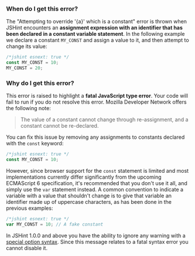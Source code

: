 <!---
{
    "titles": [
        "Attempting to override '{a}' which is a constant",
        "E013"
    ],
    "slugs": [
        "attempting-to-override-a-which-is-a-constant",
        "e013"
    ],
    "linters": [
        "jshint"
    ],
    "author": "jallardice"
}
-->

### When do I get this error?

The "Attempting to override '{a}' which is a constant" error is thrown when
JSHint encounters an **assignment expression with an identifier that has been
declared in a constant variable statement**. In the following example we declare
a constant `MY_CONST` and assign a value to it, and then attempt to change its
value:

<!---
{
    "linter": "jshint"
}
-->
```javascript
/*jshint esnext: true */
const MY_CONST = 10;
MY_CONST = 20;
```

### Why do I get this error?

This error is raised to highlight a **fatal JavaScript type error**. Your code
will fail to run if you do not resolve this error. Mozilla Developer Network
offers the following note:

> The value of a constant cannot change through re-assignment, and a constant
> cannot be re-declared.

You can fix this issue by removing any assignments to constants declared with
the `const` keyword:

<!---
{
    "linter": "jshint"
}
-->
```javascript
/*jshint esnext: true */
const MY_CONST = 10;
```

However, since browser support for the `const` statement is limited and most
implementations currently differ significantly from the upcoming ECMAScript 6
specification, it's recommended that you don't use it all, and simply use the
`var` statement instead. A common convention to indicate a variable with a value
that shouldn't change is to give that variable an identifier made up of
uppercase characters, as has been done in the previous examples:

<!---
{
    "linter": "jshint"
}
-->
```javascript
/*jshint esnext: true */
var MY_CONST = 10; // A fake constant
```

In JSHint 1.0.0 and above you have the ability to ignore any warning with a
[special option syntax][jshintopts]. Since this message relates to a fatal
syntax error you cannot disable it.

[jshintopts]: http://jshint.com/docs/#options

